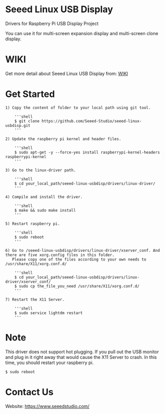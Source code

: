 Seeed Linux USB Display
====================================================================================
Drivers for Raspberry Pi USB Display Project

You can use it for multi-screen expansion display and multi-screen clone display.


WIKI
====================================================================================
Get more detail about Seeed Linux USB Display from: 
[WIKI](https://wiki.seeedstudio.com/Wio-Terminal-HMI)


Get Started
====================================================================================
    1) Copy the content of folder to your local path using git tool.

        '''shell
        $ git clone https://github.com/Seeed-Studio/seeed-linux-usbdisp.git
        '''

    2) Update the raspberry pi kernel and header files.

        '''shell
        $ sudo apt-get -y --force-yes install raspberrypi-kernel-headers raspberrypi-kernel
        '''

    3) Go to the linux-driver path.

        '''shell
        $ cd your_local_path/seeed-linux-usbdisp/drivers/linux-driver/
        '''

    4) Compile and install the driver.

        '''shell
        $ make && sudo make install
        '''

    5) Restart raspberry pi.

        '''shell
        $ sudo reboot
        '''

    6) Go to /seeed-linux-usbdisp/drivers/linux-driver/xserver_conf. And there are five xorg.config files in this folder. 
       Please copy one of the files according to your own needs to /usr/share/X11/xorg.conf.d/

        '''shell
        $ cd your_local_path/seeed-linux-usbdisp/drivers/linux-driver/xserver_conf/
        $ sudo cp the_file_you_need /usr/share/X11/xorg.conf.d/
        '''

    7) Restart the X11 Server.

        '''shell
        $ sudo service lightdm restart
        '''


Note
====================================================================================
This driver does not support hot plugging. If you pull out the USB monitor and plug in it right away that would cause the X11 Server to crash. In this time, you should restart your raspberry pi.

```shell
$ sudo reboot
```


Contact Us
====================================================================================
Website: https://www.seeedstudio.com/
